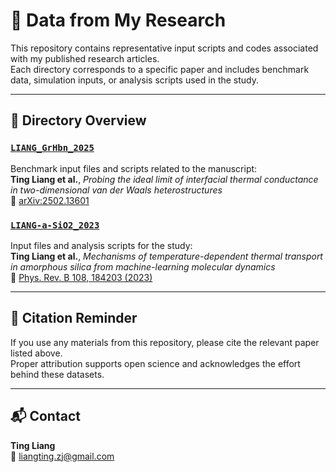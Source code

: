 # 📘 Data from My Research

This repository contains representative input scripts and codes associated with my published research articles.  
Each directory corresponds to a specific paper and includes benchmark data, simulation inputs, or analysis scripts used in the study.

---

## 📂 Directory Overview

### [`LIANG_GrHbn_2025`](./LIANG_GrHbn_2025)
Benchmark input files and scripts related to the manuscript:  
**Ting Liang et al.**, *Probing the ideal limit of interfacial thermal conductance in two-dimensional van der Waals heterostructures*  
📄 [arXiv:2502.13601](https://arxiv.org/abs/2502.13601)

### [`LIANG-a-SiO2_2023`](./LIANG-a-SiO2_2023)
Input files and analysis scripts for the study:  
**Ting Liang et al.**, *Mechanisms of temperature-dependent thermal transport in amorphous silica from machine-learning molecular dynamics*  
📄 [Phys. Rev. B 108, 184203 (2023)](https://journals.aps.org/prb/abstract/10.1103/PhysRevB.108.184203)

---

## 📌 Citation Reminder

If you use any materials from this repository, please cite the relevant paper listed above.  
Proper attribution supports open science and acknowledges the effort behind these datasets.

---

## 📬 Contact

**Ting Liang**  
📧 liangting.zj@gmail.com